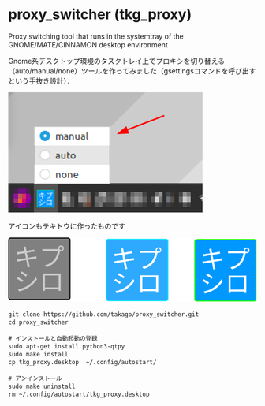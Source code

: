 # proxy_switcher (tkg_proxy)
Proxy switching tool that runs in the systemtray of the GNOME/MATE/CINNAMON desktop environment

Gnome系デスクトップ環境のタスクトレイ上でプロキシを切り替える（auto/manual/none）ツールを作ってみました（gsettingsコマンドを呼び出すという手抜き設計）．

![](https://github.com/takago/proxy_switcher/blob/main/screenshot.png)

アイコンもテキトウに作ったものです

![](https://github.com/takago/proxy_switcher/blob/main/omake.svg)

```
git clone https://github.com/takago/proxy_switcher.git
cd proxy_switcher

# インストールと自動起動の登録
sudo apt-get install python3-qtpy
sudo make install
cp tkg_proxy.desktop  ~/.config/autostart/

# アンインストール
sudo make uninstall
rm ~/.config/autostart/tkg_proxy.desktop

```

